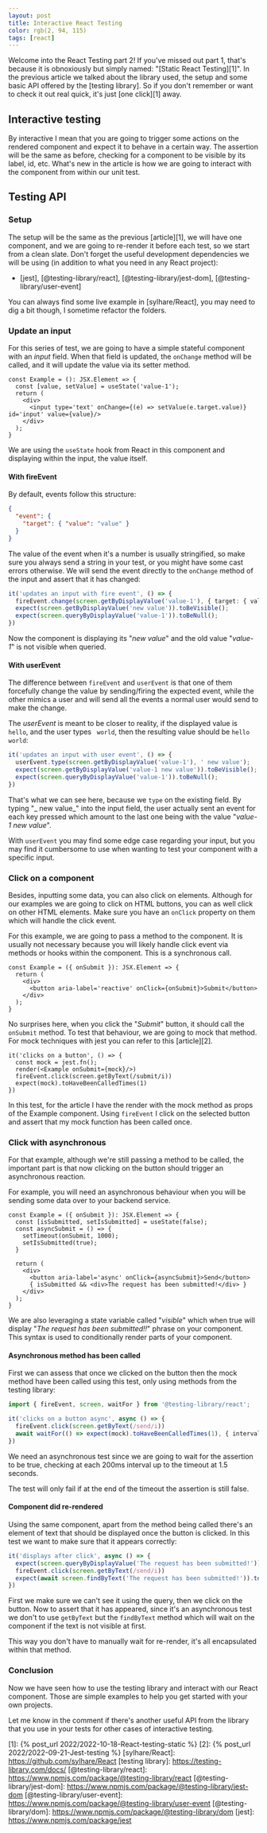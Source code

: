 ```yaml
---
layout: post
title: Interactive React Testing
color: rgb(2, 94, 115)
tags: [react]
---
```


Welcome into the React Testing part 2! If you've missed out part 1, that's because it is obnoxiously but simply named:
"[Static React Testing][1]".
In the previous article we talked about the library used, the setup and some basic API offered by the [testing library].
So if you don't remember or want to check it out real quick, it's just [one click][1] away.

## Interactive testing

By interactive I mean that you are going to trigger some actions on the rendered component and expect it to behave in
a certain way.
The assertion will be the same as before, checking for a component to be visible by its label, id, etc. What's new in
the article is how we are going to interact with the component from within our unit test.

## Testing API

### Setup

The setup will be the same as the previous [article][1], we will have one component, and we are going to re-render it
before each test, so we start from a clean slate.
Don't forget the useful development dependencies we will be using (in addition to what you need in any React project):

- [jest], [@testing-library/react], [@testing-library/jest-dom], [@testing-library/user-event]

You can always find some live example in [sylhare/React], you may need to dig a bit though, I sometime refactor the
folders.

### Update an input

For this series of test, we are going to have a simple stateful component with an _input_ field.
When that field is updated, the `onChange` method will be called, and it will update the value via its setter method.

```tsx
const Example = (): JSX.Element => {
  const [value, setValue] = useState('value-1');
  return (
    <div>
      <input type='text' onChange={(e) => setValue(e.target.value)} id='input' value={value}/>
    </div>
  );
}
```

We are using the `useState` hook from React in this component and displaying within the input, the value itself.

#### With fireEvent

By default, events follow this structure:

```json
{
  "event": {
    "target": { "value": "value" }
  }
}
```

The value of the event when it's a number is usually stringified, so make sure you always send a string in your test, or
you might have some cast errors otherwise.
We will send the event directly to the `onChange` method of the input and assert that it has changed:

```ts
it('updates an input with fire event', () => {
  fireEvent.change(screen.getByDisplayValue('value-1'), { target: { value: 'new value' } });
  expect(screen.getByDisplayValue('new value')).toBeVisible();
  expect(screen.queryByDisplayValue('value-1')).toBeNull();
})
```

Now the component is displaying its "_new value_" and the old value "_value-1_" is not visible when queried.

#### With userEvent

The difference between `fireEvent` and `userEvent` is that one of them forcefully change the value by sending/firing the
expected event, while the other mimics a user and will send all the events a normal user would send to make the change.

The _userEvent_ is meant to be closer to reality, if the displayed value is `hello`, and the user types ` world`, then
the resulting value should be `hello world`:

```ts
it('updates an input with user event', () => {
  userEvent.type(screen.getByDisplayValue('value-1'), ' new value');
  expect(screen.getByDisplayValue('value-1 new value')).toBeVisible();
  expect(screen.queryByDisplayValue('value-1')).toBeNull();
})
```

That's what we can see here, because we `type` on the existing field. By typing "_ new value_" into the input field, the
user actually sent an event for each key pressed which amount to the last one being with the value "_value-1 new value_".

With `userEvent` you may find some edge case regarding your input, but you may find it cumbersome to use when wanting to
test your component with a specific input.

### Click on a component

Besides, inputting some data, you can also click on elements. Although for our examples we are going to click on HTML 
buttons, you can as well click on other HTML elements. Make sure you have an `onClick` property on them which will
handle the click event.

For this example, we are going to pass a method to the component. It is usually not necessary because you will likely
handle click event via methods or hooks within the component. This is a synchronous call.

```tsx
const Example = ({ onSubmit }): JSX.Element => {
  return (
    <div>
      <button aria-label='reactive' onClick={onSubmit}>Submit</button>
    </div>
  );
}
```

No surprises here, when you click the "_Submit_" button, it should call the `onSubmit` method. To test that behaviour, 
we are going to mock that method. For mock techniques with jest you can refer to this [article][2].

```tsx
it('clicks on a button', () => {
  const mock = jest.fn();
  render(<Example onSubmit={mock}/>)
  fireEvent.click(screen.getByText(/submit/i))
  expect(mock).toHaveBeenCalledTimes(1)
})
```

In this test, for the article I have the render with the mock method as props of the Example component.
Using `fireEvent` I click on the selected button and assert that my mock function has been called once.

### Click with asynchronous

For that example, although we're still passing a method to be called, the important part is that now clicking on the
button should trigger an asynchronous reaction.

For example, you will need an asynchronous behaviour when you will be sending some data over to your backend service.

```tsx
const Example = ({ onSubmit }): JSX.Element => {
  const [isSubmitted, setIsSubmitted] = useState(false);
  const asyncSubmit = () => {
    setTimeout(onSubmit, 1000);
    setIsSubmitted(true);
  }
  
  return (
    <div>
      <button aria-label='async' onClick={asyncSubmit}>Send</button>
      { isSubmitted && <div>The request has been submitted!</div> }
    </div>
  );
}
```

We are also leveraging a state variable called "_visible_" which when true will display 
"_The request has been submitted!!_" phrase on your component. This syntax is used to conditionally render parts of your
component.

#### Asynchronous method has been called

First we can assess that once we clicked on the button then the mock method have been called using this test, only 
using methods from the testing library:

```ts
import { fireEvent, screen, waitFor } from '@testing-library/react';

it('clicks on a button async', async () => {
  fireEvent.click(screen.getByText(/send/i))
  await waitFor(() => expect(mock).toHaveBeenCalledTimes(1), { interval: 200, timeout: 1500 })
})
```

We need an asynchronous test since we are going to wait for the assertion to be true, checking at each 200ms interval up
to the timeout at 1.5 seconds. 

The test will only fail if at the end of the timeout the assertion is still false.

#### Component did re-rendered

Using the same component, apart from the method being called there's an element of text that should be displayed once
the button is clicked.
In this test we want to make sure that it appears correctly:

```ts
it('displays after click', async () => {
  expect(screen.queryByDisplayValue('The request has been submitted!')).toBeNull();
  fireEvent.click(screen.getByText(/send/i))
  expect(await screen.findByText('The request has been submitted!')).toBeVisible();
})
```

First we make sure we can't see it using the query, then we click on the button. Now to assert that it has appeared, 
since it's an asynchronous test we don't to use `getByText` but the `findByText` method which will wait on the component
if the text is not visible at first.

This way you don't have to manually wait for re-render, it's all encapsulated within that method.

### Conclusion

Now we have seen how to use the testing library and interact with our React component. Those are simple examples to help
you get started with your own projects.

Let me know in the comment if there's another useful API from the library that you use in your tests for other cases of
interactive testing.

[1]: {% post_url 2022/2022-10-18-React-testing-static %}
[2]: {% post_url 2022/2022-09-21-Jest-testing %}
[sylhare/React]: https://github.com/sylhare/React
[testing library]: https://testing-library.com/docs/
[@testing-library/react]: https://www.npmjs.com/package/@testing-library/react
[@testing-library/jest-dom]: https://www.npmjs.com/package/@testing-library/jest-dom
[@testing-library/user-event]: https://www.npmjs.com/package/@testing-library/user-event
[@testing-library/dom]: https://www.npmjs.com/package/@testing-library/dom
[jest]: https://www.npmjs.com/package/jest
